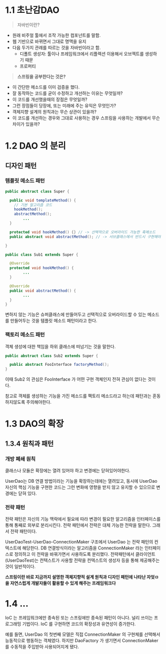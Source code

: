 # 1.1 초난감DAO

> 자바빈이란?

- 원래 비주얼 툴에서 조작 가능한 컴포넌트를 말함.
- 웹 기반으로 바뀌면서 그대로 명맥을 유지
- 다음 두가지 관례를 따르는 것을 자바빈이라고 함.
  - 디폴트 생성자: 툴이나 프레임워크에서 리플렉션 이용해서 오브젝트를 생성하기 때문
  - 프로퍼티

> **스프링을 공부한다는 것은?**

- 이 간단한 메소드를 이미 검증을 했다.
- 잘 동작하는 코드를 굳이 수정하고 개선하는 이유는 무엇일까?
- 이 코드를 개선했을때의 장점은 무엇일까?
- 그런 장점들이 당장에, 또는 미래에 주는 유익은 무엇인가?
- 객체지향 설계의 원칙과는 무슨 상관이 있을까?
- 이 코드를 개선하는 경우와 그대로 사용하는 경우 스프링을 사용하는 개발에서 무슨 차이가 있을까?

# 1.2 DAO 의 분리

## 디자인 패턴

### 템플릿 메소드 패턴

```java
public abstract class Super {

  public void templateMethod() {
    // 기본 알고리즘 코드
    hookMethod();
    abstractMethod();
		...
  }

  protected void hookMethod() {} // -> 선택적으로 오버라이드 가능한 훅메소드
  public abstract void abstractMethod(); // -> 서브클래스에서 반드시 구현해야하는 추상메소드

}

public class Sub1 extends Super {

  @Override
  protected void hookMethod() {
		...
  }

  @Override
  public void abstractMethod() {
		...
  }
}
```
변하지 않는 기능은 슈퍼클래스에 만들어두고 선택적으로 오버라이드할 수 있는 메소드를 만들어두는 것을 템플릿 메소드 패턴이라고 한다.

### 팩토리 메소드 패턴

객체 생성에 대한 책임을 하위 클래스에 떠넘기는 것을 말한다.
```java
public abstract class Sub2 extends Super {

  public abstract FooInterface factoryMethod();
}
```
이때 Sub2 의 관심은 FooInterface 가 어떤 구현 객체인지 전혀 관심이 없다는 것이다.

참고로 객체를 생성하는 기능을 가진 메소드를 팩토리 메소드라고 하는데 패턴과는 혼동하지않도록 주의해야한다.

# 1.3 DAO의 확장

## 1.3.4 원칙과 패턴

### 개방 폐쇄 원칙

클래스나 모듈은 확장에는 열려 있어야 하고 변경에는 닫혀있어야한다.

UserDao는 DB 연결 방법이라는 기능을 확장하는데에는 열려있고, 동시에 UserDao 자신의 핵심 기능을 구현한 코드는 그런 변화에 영향을 받지 않고 유지할 수 있으므로 변경에는 닫혀 있다.

### 전략 패턴

전략 패턴은 자신의 기능 맥락에서 필요에 따라 변경이 필요한 알고리즘을 인터페이스를 통해 통째로 외부로 분리시킨다. 전략 패턴에서 전략은 대체 가능한 전략을 말한다. 그래서 전략 패턴이다.

UserDaoTest-UserDao-ConnectionMaker 구조에서 UserDao 는 전략 패턴의 컨텍스트에 해당한다. DB 연결방식이라는 알고리즘을 ConnectionMaker 라는 인터페이스로 정의하고 이 전략을 바꿔가면서 사용하도록 분리했다. 전략패턴에서 클라이언트(UserDaoTest)는 컨텍스트가 사용할 전략을 컨텍스트의 생성자 등을 통해 제공해주는 것이 일반적이다.

**스프링이란 바로 지금까지 설명한 객체지향적 설계 원칙과 디자인 패턴에 나타난 자엊ㅁ을 자연스럽게 개발자들이 활용할 수 있게 해주는 프레임워크다**

# 1.4 ...
IoC 는 프레임워크에만 종속된 또는 스프링에만 종속된 패턴이 아니다. 널리 쓰이는 프로그래밍 기법이다. IoC 를 구현하면 코드의 확장성과 유연성이 증가한다.

예를 들면, UserDao 의 첫번째 모델은 직접 ConnectionMaker 의 구현체를 선택해서 능동적으로 행동하는 객체였다. 하지만 DaoFactory 가 생기면서 ConnectionMaker 를 수동적을 주입받아 사용되어지게 됐다.
